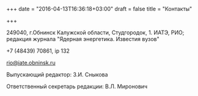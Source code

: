+++
date = "2016-04-13T16:36:18+03:00"
draft = false
title = "Контакты"

+++

<span class="glyphicon glyphicon-home" aria-hidden="true"></span> 249040, г.Обнинск Калужской области, Студгородок, 1. ИАТЭ, РИО; редакция журнала "Ядерная энергетика. Известия вузов"

<span class="glyphicon glyphicon-earphone" aria-hidden="true"></span> +7 (48439) 70861, ip 132

<span class="glyphicon glyphicon-envelope" aria-hidden="true"></span> [rio@iate.obninsk.ru](mailto:rio@iate.obninsk.ru)

Выпускающий редактор: З.И. Сныкова

Ответственный секретарь редакции: В.Л. Миронович